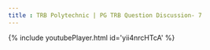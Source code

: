 ```yaml
---
title : TRB Polytechnic | PG TRB Question Discussion- 7
---
```






{% include youtubePlayer.html id='yii4nrcHTcA' %}
